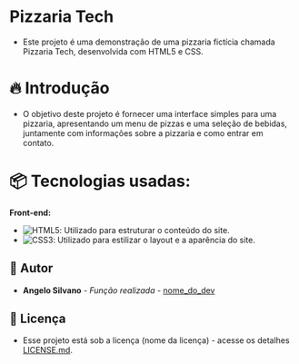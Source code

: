 # Pizzaria Tech

- Este projeto é uma demonstração de uma pizzaria fictícia chamada Pizzaria Tech, desenvolvida com HTML5 e CSS.

# 🔥 Introdução

- O objetivo deste projeto é fornecer uma interface simples para uma pizzaria, apresentando um menu de pizzas e uma seleção de bebidas, juntamente com informações sobre a pizzaria e como entrar em contato.

# 📦 Tecnologias usadas:

**Front-end:**
- ![HTML5](https://img.shields.io/badge/html5-%23E34F26.svg?style=for-the-badge&logo=html5&logoColor=white): Utilizado para estruturar o conteúdo do site.
- ![CSS3](https://img.shields.io/badge/css3-%231572B6.svg?style=for-the-badge&logo=css3&logoColor=white): Utilizado para estilizar o layout e a aparência do site.


## 👷 Autor

* **Angelo Silvano** - *Função realizada* - [nome_do_dev](https://github.com/link_do_Perfil)

## 📄 Licença

* Esse projeto está sob a licença (nome da licença) - acesse os detalhes [LICENSE.md](https://github.com/link_da_licenca).  
  
